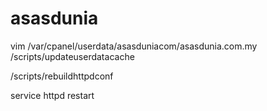 # asasdunia
vim /var/cpanel/userdata/asasduniacom/asasdunia.com.my
/scripts/updateuserdatacache

/scripts/rebuildhttpdconf


service httpd restart
